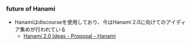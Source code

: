 ### future of Hanami

* Hanamiはdiscourseを使用しており、今はHanami 2.0に向けてのアイディア集めが行われている
  * [Hanami 2\.0 Ideas \- Proposal \- Hanami](https://discourse.hanamirb.org/t/hanami-2-0-ideas/306)
